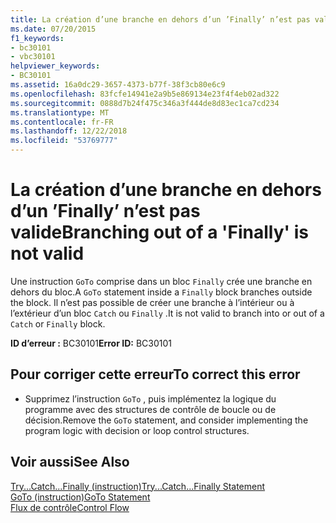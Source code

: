 ```yaml
---
title: La création d’une branche en dehors d’un ’Finally’ n’est pas valide
ms.date: 07/20/2015
f1_keywords:
- bc30101
- vbc30101
helpviewer_keywords:
- BC30101
ms.assetid: 16a0dc29-3657-4373-b77f-38f3cb80e6c9
ms.openlocfilehash: 83fcfe14941e2a9b5e869134e23f4f4eb02ad322
ms.sourcegitcommit: 0888d7b24f475c346a3f444de8d83ec1ca7cd234
ms.translationtype: MT
ms.contentlocale: fr-FR
ms.lasthandoff: 12/22/2018
ms.locfileid: "53769777"
---
```

# <a name="branching-out-of-a-finally-is-not-valid"></a><span data-ttu-id="1072e-102">La création d’une branche en dehors d’un ’Finally’ n’est pas valide</span><span class="sxs-lookup"><span data-stu-id="1072e-102">Branching out of a 'Finally' is not valid</span></span>
<span data-ttu-id="1072e-103">Une instruction `GoTo` comprise dans un bloc `Finally` crée une branche en dehors du bloc.</span><span class="sxs-lookup"><span data-stu-id="1072e-103">A `GoTo` statement inside a `Finally` block branches outside the block.</span></span> <span data-ttu-id="1072e-104">Il n’est pas possible de créer une branche à l’intérieur ou à l’extérieur d’un bloc `Catch` ou `Finally` .</span><span class="sxs-lookup"><span data-stu-id="1072e-104">It is not valid to branch into or out of a `Catch` or `Finally` block.</span></span>  
  
 <span data-ttu-id="1072e-105">**ID d’erreur :** BC30101</span><span class="sxs-lookup"><span data-stu-id="1072e-105">**Error ID:** BC30101</span></span>  
  
## <a name="to-correct-this-error"></a><span data-ttu-id="1072e-106">Pour corriger cette erreur</span><span class="sxs-lookup"><span data-stu-id="1072e-106">To correct this error</span></span>  
  
-   <span data-ttu-id="1072e-107">Supprimez l’instruction `GoTo` , puis implémentez la logique du programme avec des structures de contrôle de boucle ou de décision.</span><span class="sxs-lookup"><span data-stu-id="1072e-107">Remove the `GoTo` statement, and consider implementing the program logic with decision or loop control structures.</span></span>  
  
## <a name="see-also"></a><span data-ttu-id="1072e-108">Voir aussi</span><span class="sxs-lookup"><span data-stu-id="1072e-108">See Also</span></span>  
 [<span data-ttu-id="1072e-109">Try...Catch...Finally (instruction)</span><span class="sxs-lookup"><span data-stu-id="1072e-109">Try...Catch...Finally Statement</span></span>](../../visual-basic/language-reference/statements/try-catch-finally-statement.md)  
 [<span data-ttu-id="1072e-110">GoTo (instruction)</span><span class="sxs-lookup"><span data-stu-id="1072e-110">GoTo Statement</span></span>](../../visual-basic/language-reference/statements/goto-statement.md)  
 [<span data-ttu-id="1072e-111">Flux de contrôle</span><span class="sxs-lookup"><span data-stu-id="1072e-111">Control Flow</span></span>](../../visual-basic/programming-guide/language-features/control-flow/index.md)
